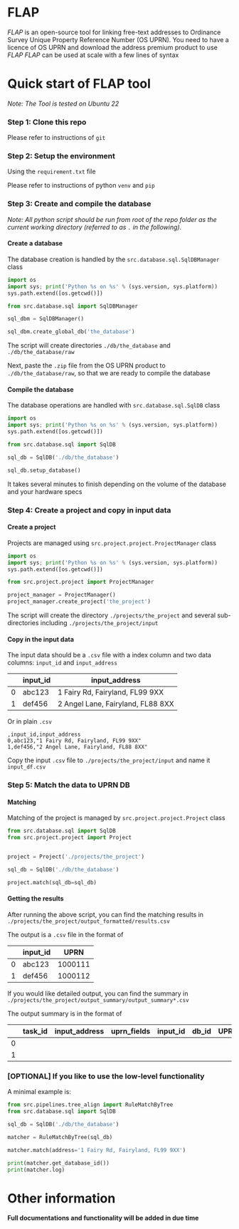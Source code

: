 # FLAP

*FLAP* is an open-source tool for linking free-text addresses to 
Ordinance Survey Unique Property Reference Number (OS UPRN). You need to have a
licence of OS UPRN and download the address premium product to use *FLAP*
*FLAP* can be used at scale with a few lines of syntax

# Quick start of FLAP tool

*Note: The Tool is tested on Ubuntu 22*

### Step 1: Clone this repo
Please refer to instructions of `git`

### Step 2: Setup the environment
Using the `requirement.txt` file

Please refer to instructions of python `venv` and `pip`

### Step 3: Create and compile the database

*Note: All python script should be run from root of the repo folder as the 
current working directory (referred to as `.` in the following).*

#### Create a database

The database creation is handled by the `src.database.sql.SqlDBManager` class

```python
import os
import sys; print('Python %s on %s' % (sys.version, sys.platform))
sys.path.extend([os.getcwd()])

from src.database.sql import SqlDBManager

sql_dbm = SqlDBManager()

sql_dbm.create_global_db('the_database')
```

The script will create directories 
`./db/the_database` and `./db/the_database/raw`

Next, paste the `.zip` file from the OS UPRN product to `./db/the_database/raw`, 
so that we are ready to compile the database

#### Compile the database

The database operations are handled with `src.database.sql.SqlDB` class

```python
import os
import sys; print('Python %s on %s' % (sys.version, sys.platform))
sys.path.extend([os.getcwd()])

from src.database.sql import SqlDB

sql_db = SqlDB('./db/the_database')

sql_db.setup_database()
```

It takes several minutes to finish depending on the volume 
of the database and your hardware specs

### Step 4: Create a project and copy in input data

#### Create a project

Projects are managed using `src.project.project.ProjectManager` class

```python
import os
import sys; print('Python %s on %s' % (sys.version, sys.platform))
sys.path.extend([os.getcwd()])

from src.project.project import ProjectManager

project_manager = ProjectManager()
project_manager.create_project('the_project')
```

The script will create the directory `./projects/the_project`
and several sub-directories including `./projects/the_project/input`

#### Copy in the input data

The input data should be a `.csv` file with a index column 
and two data columns: `input_id` and `input_address`

|   | input_id | input_address                     |
|---|----------|-----------------------------------|
| 0 | abc123   | 1 Fairy Rd, Fairyland, FL99 9XX   |
| 1 | def456   | 2 Angel Lane, Fairyland, FL88 8XX |

Or in plain `.csv`

```csv
,input_id,input_address
0,abc123,"1 Fairy Rd, Fairyland, FL99 9XX"
1,def456,"2 Angel Lane, Fairyland, FL88 8XX"
```

Copy the input `.csv` file to `./projects/the_project/input` and 
name it `input_df.csv`

### Step 5: Match the data to UPRN DB

#### Matching
Matching of the project is managed by `src.project.project.Project` class

```python
from src.database.sql import SqlDB
from src.project.project import Project


project = Project('./projects/the_project')

sql_db = SqlDB('./db/the_database')

project.match(sql_db=sql_db)
```

#### Getting the results
After running the above script, you can find the matching 
results in `./projects/the_project/output_formatted/results.csv`

The output is a `.csv` file in the format of 

|   | input_id | UPRN    |
|---|----------|---------|
| 0 | abc123   | 1000111 |
| 1 | def456   | 1000112 |

If you would like detailed output, you can find the summary in
`./projects/the_project/output_summary/output_summary*.csv`

The output summary is in the format of

|   | task_id | input_address | uprn_fields | input_id | db_id | UPRN | error |
|---|---------|---------------|-------------|----------|-------|------|-------|
| 0 |         |               |             |          |       |      |       |
| 1 |         |               |             |          |       |      |       |


### [OPTIONAL] If you like to use the low-level functionality

A minimal example is:

```python
from src.pipelines.tree_align import RuleMatchByTree
from src.database.sql import SqlDB

sql_db = SqlDB('./db/the_database')

matcher = RuleMatchByTree(sql_db)

matcher.match(address='1 Fairy Rd, Fairyland, FL99 9XX')

print(matcher.get_database_id())
print(matcher.log)
```

# Other information
**Full documentations and functionality will be added in due time**